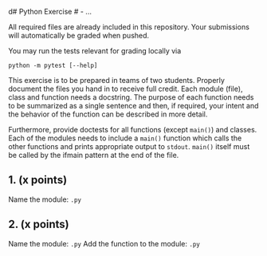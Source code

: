 d# Python Exercise # - ...

All required files are already included in this repository.
Your submissions will automatically be graded when pushed.

You may run the tests relevant for grading locally via

```
python -m pytest [--help]
```

This exercise is to be prepared in teams of two students.
Properly document the files you hand
in to receive full credit. Each module (file), class and function needs a
docstring. The purpose of each function needs to be summarized as a single
sentence and then, if required, your intent and the behavior of the function
can be described in more detail.

Furthermore, provide doctests for all functions (except `main()`) and classes.
Each of the
modules needs to include a `main()` function which calls the other functions
and prints appropriate output to `stdout`.
`main()` itself must be called by the ifmain pattern at the end of the file.


## 1.  (x points)

Name the module: `.py` 

## 2.  (x points)

Name the module: `.py` 
Add the function to the module: `.py`
